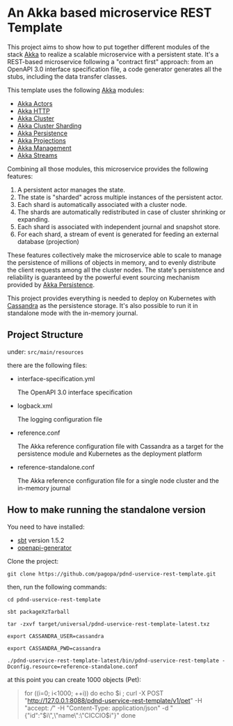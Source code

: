 # An Akka based microservice REST Template

This project aims to show how to put together different modules of the stack [Akka](https://akka.io) to realize a scalable microservice with a persistent state.
It's a REST-based microservice following a "contract first" approach: from an OpenAPI 3.0 interface specification file, a code generator generates all the stubs, including the data transfer classes.

This template uses the following [Akka](https://akka.io) modules:

* [Akka Actors](https://doc.akka.io/docs/akka/current/typed/index.html)
* [Akka HTTP](https://doc.akka.io/docs/akka-http/current/introduction.html)
* [Akka Cluster](https://doc.akka.io/docs/akka/current/typed/cluster.html)
* [Akka Cluster Sharding](https://doc.akka.io/docs/akka/current/typed/cluster-sharding.html)
* [Akka Persistence](https://doc.akka.io/docs/akka/current/typed/persistence.html)
* [Akka Projections](https://doc.akka.io/docs/akka-projection/current/)
* [Akka Management](https://doc.akka.io/docs/akka-management/current/)
* [Akka Streams](https://doc.akka.io/docs/akka/current/stream/index.html)

Combining all those modules, this microservice provides the following features:
 1. A persistent actor manages the state.
 2. The state is "sharded" across multiple instances of the persistent actor.
 3. Each shard is automatically associated with a cluster node.
 4. The shards are automatically redistributed in case of cluster shrinking or expanding.
 5. Each shard is associated with independent journal and snapshot store.
 6. For each shard, a stream of event is generated for feeding an external database (projection)

These features collectively make the microservice able to scale to manage the persistence of millions of objects in memory,
and to evenly distribute the client requests among all the cluster nodes.
The state's persistence and reliability is guaranteed by the powerful event sourcing mechanism provided by [Akka Persistence](https://doc.akka.io/docs/akka/current/typed/persistence.html).

This project provides everything is needed to deploy on Kubernetes with [Cassandra](https://doc.akka.io/docs/akka-persistence-cassandra/current/) as the persistence storage. It's also possible to run it in standalone mode with the in-memory journal.

## Project Structure

under:
`src/main/resources`

there are the following files:
* interface-specification.yml

	The OpenAPI 3.0 interface specification
* logback.xml

	The logging configuration file
* reference.conf

	The Akka reference configuration file with Cassandra as a target for the persistence module and Kubernetes as the deployment platform

* reference-standalone.conf

	The Akka reference configuration file for a single node cluster and the in-memory journal

## How to make running the standalone version

You need to have installed:
* [sbt](https://www.scala-sbt.org/) version 1.5.2
* [openapi-generator](https://github.com/OpenAPITools/openapi-generator)

Clone the project: 

`git clone https://github.com/pagopa/pdnd-uservice-rest-template.git`

then, run the following commands:

`cd pdnd-uservice-rest-template`

`sbt packageXzTarball`

`tar -zxvf target/universal/pdnd-uservice-rest-template-latest.txz`

`export CASSANDRA_USER=cassandra`

`export CASSANDRA_PWD=cassandra`

`./pdnd-uservice-rest-template-latest/bin/pdnd-uservice-rest-template -Dconfig.resource=reference-standalone.conf`

at this point you can create 1000 objects (Pet):

> for ((i=0; i<1000; ++i))
do
echo $i ; curl -X POST "http://127.0.0.1:8088/pdnd-uservice-rest-template/v1/pet" -H  "accept: */*" -H  "Content-Type: application/json" -d "{\"id\":\"$i\",\"name\":\"CICCIO$i\"}"
done
